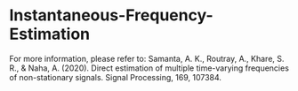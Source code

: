 # Instantaneous-Frequency-Estimation

For more information, please refer to:
Samanta, A. K., Routray, A., Khare, S. R., & Naha, A. (2020). Direct estimation of multiple time-varying frequencies of non-stationary signals. Signal Processing, 169, 107384.
